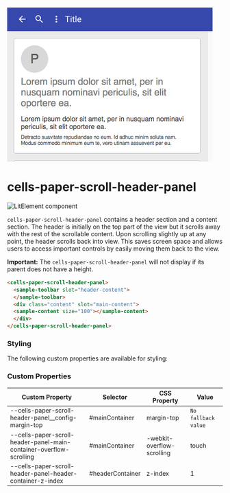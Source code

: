 ![cells-paper-scroll-header-panel screenshot](cells-paper-scroll-header-panel.png)

# cells-paper-scroll-header-panel

![LitElement component](https://img.shields.io/badge/litElement-component-blue.svg)

`cells-paper-scroll-header-panel` contains a header section and a content section.  The
header is initially on the top part of the view but it scrolls away with the
rest of the scrollable content.  Upon scrolling slightly up at any point, the
header scrolls back into view.  This saves screen space and allows users to
access important controls by easily moving them back to the view.

__Important:__ The `cells-paper-scroll-header-panel` will not display if its parent does not have a height.

```html
<cells-paper-scroll-header-panel>
  <sample-toolbar slot="header-content">
  </sample-toolbar>
  <div class="content" slot="main-content">
  <sample-content size="100"></sample-content>
  </div>
</cells-paper-scroll-header-panel>
```

### Styling

The following custom properties are available for styling:

### Custom Properties
| Custom Property                                            | Selector         | CSS Property | Value               |
| ---------------------------------------------------------- | ---------------- | ------------ | ------------------- |
| --cells-paper-scroll-header-panel__config-margin-top       | #mainContainer   | margin-top   | `No fallback value` |
| --cells-paper-scroll-header-panel-main-container-overflow-scrolling | #mainContainer | -webkit-overflow-scrolling  |  touch |
| --cells-paper-scroll-header-panel-header-container-z-index | #headerContainer | z-index      |  1                  |
